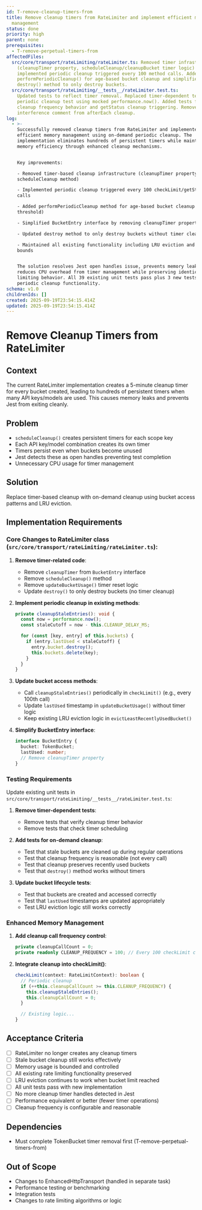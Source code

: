 ```yaml
---
id: T-remove-cleanup-timers-from
title: Remove cleanup timers from RateLimiter and implement efficient memory
  management
status: done
priority: high
parent: none
prerequisites:
  - T-remove-perpetual-timers-from
affectedFiles:
  src/core/transport/rateLimiting/rateLimiter.ts: Removed timer infrastructure
    (cleanupTimer property, scheduleCleanup/cleanupBucket timer logic) and
    implemented periodic cleanup triggered every 100 method calls. Added
    performPeriodicCleanup() for age-based bucket cleanup and simplified
    destroy() method to only destroy buckets.
  src/core/transport/rateLimiting/__tests__/rateLimiter.test.ts:
    Updated tests to reflect timer removal. Replaced timer-dependent test with
    periodic cleanup test using mocked performance.now(). Added tests for
    cleanup frequency behavior and getStatus cleanup triggering. Removed timer
    interference comment from afterEach cleanup.
log:
  - >-
    Successfully removed cleanup timers from RateLimiter and implemented
    efficient memory management using on-demand periodic cleanup. The
    implementation eliminates hundreds of persistent timers while maintaining
    memory efficiency through enhanced cleanup mechanisms.


    Key improvements:

    - Removed timer-based cleanup infrastructure (cleanupTimer property,
    scheduleCleanup method)

    - Implemented periodic cleanup triggered every 100 checkLimit/getStatus
    calls

    - Added performPeriodicCleanup method for age-based bucket cleanup (5-minute
    threshold)

    - Simplified BucketEntry interface by removing cleanupTimer property

    - Updated destroy method to only destroy buckets without timer cleanup

    - Maintained all existing functionality including LRU eviction and memory
    bounds


    The solution resolves Jest open handles issue, prevents memory leaks, and
    reduces CPU overhead from timer management while preserving identical rate
    limiting behavior. All 39 existing unit tests pass plus 3 new tests for
    periodic cleanup functionality.
schema: v1.0
childrenIds: []
created: 2025-09-19T23:54:15.414Z
updated: 2025-09-19T23:54:15.414Z
---
```


# Remove Cleanup Timers from RateLimiter

## Context

The current RateLimiter implementation creates a 5-minute cleanup timer for every bucket created, leading to hundreds of persistent timers when many API keys/models are used. This causes memory leaks and prevents Jest from exiting cleanly.

## Problem

- `scheduleCleanup()` creates persistent timers for each scope key
- Each API key/model combination creates its own timer
- Timers persist even when buckets become unused
- Jest detects these as open handles preventing test completion
- Unnecessary CPU usage for timer management

## Solution

Replace timer-based cleanup with on-demand cleanup using bucket access patterns and LRU eviction.

## Implementation Requirements

### Core Changes to RateLimiter class (`src/core/transport/rateLimiting/rateLimiter.ts`):

1. **Remove timer-related code**:
   - Remove `cleanupTimer` from `BucketEntry` interface
   - Remove `scheduleCleanup()` method
   - Remove `updateBucketUsage()` timer reset logic
   - Update `destroy()` to only destroy buckets (no timer cleanup)

2. **Implement periodic cleanup in existing methods**:

   ```typescript
   private cleanupStaleEntries(): void {
     const now = performance.now();
     const staleCutoff = now - this.CLEANUP_DELAY_MS;

     for (const [key, entry] of this.buckets) {
       if (entry.lastUsed < staleCutoff) {
         entry.bucket.destroy();
         this.buckets.delete(key);
       }
     }
   }
   ```

3. **Update bucket access methods**:
   - Call `cleanupStaleEntries()` periodically in `checkLimit()` (e.g., every 100th call)
   - Update `lastUsed` timestamp in `updateBucketUsage()` without timer logic
   - Keep existing LRU eviction logic in `evictLeastRecentlyUsedBucket()`

4. **Simplify BucketEntry interface**:
   ```typescript
   interface BucketEntry {
     bucket: TokenBucket;
     lastUsed: number;
     // Remove cleanupTimer property
   }
   ```

### Testing Requirements

Update existing unit tests in `src/core/transport/rateLimiting/__tests__/rateLimiter.test.ts`:

1. **Remove timer-dependent tests**:
   - Remove tests that verify cleanup timer behavior
   - Remove tests that check timer scheduling

2. **Add tests for on-demand cleanup**:
   - Test that stale buckets are cleaned up during regular operations
   - Test that cleanup frequency is reasonable (not every call)
   - Test that cleanup preserves recently used buckets
   - Test that `destroy()` method works without timers

3. **Update bucket lifecycle tests**:
   - Test that buckets are created and accessed correctly
   - Test that `lastUsed` timestamps are updated appropriately
   - Test LRU eviction logic still works correctly

### Enhanced Memory Management

1. **Add cleanup call frequency control**:

   ```typescript
   private cleanupCallCount = 0;
   private readonly CLEANUP_FREQUENCY = 100; // Every 100 checkLimit calls
   ```

2. **Integrate cleanup into checkLimit()**:

   ```typescript
   checkLimit(context: RateLimitContext): boolean {
     // Periodic cleanup
     if (++this.cleanupCallCount >= this.CLEANUP_FREQUENCY) {
       this.cleanupStaleEntries();
       this.cleanupCallCount = 0;
     }

     // Existing logic...
   }
   ```

## Acceptance Criteria

- [ ] RateLimiter no longer creates any cleanup timers
- [ ] Stale bucket cleanup still works effectively
- [ ] Memory usage is bounded and controlled
- [ ] All existing rate limiting functionality preserved
- [ ] LRU eviction continues to work when bucket limit reached
- [ ] All unit tests pass with new implementation
- [ ] No more cleanup timer handles detected in Jest
- [ ] Performance equivalent or better (fewer timer operations)
- [ ] Cleanup frequency is configurable and reasonable

## Dependencies

- Must complete TokenBucket timer removal first (T-remove-perpetual-timers-from)

## Out of Scope

- Changes to EnhancedHttpTransport (handled in separate task)
- Performance testing or benchmarking
- Integration tests
- Changes to rate limiting algorithms or logic
